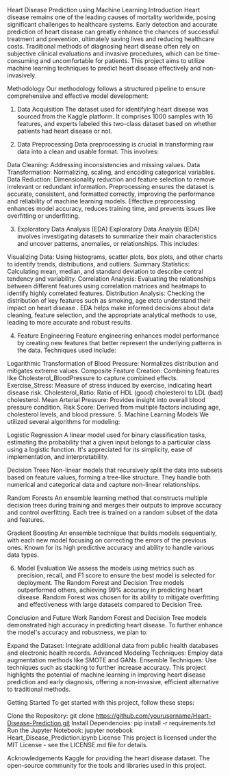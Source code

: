 Heart Disease Prediction using Machine Learning
Introduction
Heart disease remains one of the leading causes of mortality worldwide, posing significant challenges to healthcare systems. Early detection and accurate prediction of heart disease can greatly enhance the chances of successful treatment and prevention, ultimately saving lives and reducing healthcare costs. Traditional methods of diagnosing heart disease often rely on subjective clinical evaluations and invasive procedures, which can be time-consuming and uncomfortable for patients. This project aims to utilize machine learning techniques to predict heart disease effectively and non-invasively.

Methodology
Our methodology follows a structured pipeline to ensure comprehensive and effective model development:

1. Data Acquisition
The dataset used for identifying heart disease was sourced from the Kaggle platform. It comprises 1000 samples with 16 features, and experts labeled this two-class dataset based on whether patients had heart disease or not.

2. Data Preprocessing
Data preprocessing is crucial in transforming raw data into a clean and usable format. This involves:

Data Cleaning: Addressing inconsistencies and missing values.
Data Transformation: Normalizing, scaling, and encoding categorical variables.
Data Reduction: Dimensionality reduction and feature selection to remove irrelevant or redundant information.
Preprocessing ensures the dataset is accurate, consistent, and formatted correctly, improving the performance and reliability of machine learning models. Effective preprocessing enhances model accuracy, reduces training time, and prevents issues like overfitting or underfitting.

3. Exploratory Data Analysis (EDA)
Exploratory Data Analysis (EDA) involves investigating datasets to summarize their main characteristics and uncover patterns, anomalies, or relationships. This includes:

Visualizing Data: Using histograms, scatter plots, box plots, and other charts to identify trends, distributions, and outliers.
Summary Statistics: Calculating mean, median, and standard deviation to describe central tendency and variability.
Correlation Analysis: Evaluating the relationships between different features using correlation matrices and heatmaps to identify highly correlated features.
Distribution Analysis: Checking the distribution of key features such as smoking, age etcto understand their impact on heart disease .
EDA helps make informed decisions about data cleaning, feature selection, and the appropriate analytical methods to use, leading to more accurate and robust results.

4. Feature Engineering
Feature engineering enhances model performance by creating new features that better represent the underlying patterns in the data. Techniques used include:

Logarithmic Transformation of Blood Pressure: Normalizes distribution and mitigates extreme values.
Composite Feature Creation: Combining features like Cholesterol_BloodPressure to capture combined effects.
Exercise_Stress: Measure of stress induced by exercise, indicating heart disease risk.
Cholesterol_Ratio: Ratio of HDL (good) cholesterol to LDL (bad) cholesterol.
Mean Arterial Pressure: Provides insight into overall blood pressure condition.
Risk Score: Derived from multiple factors including age, cholesterol levels, and blood pressure.
5. Machine Learning Models
We utilized several algorithms for modeling:

Logistic Regression
A linear model used for binary classification tasks, estimating the probability that a given input belongs to a particular class using a logistic function. It's appreciated for its simplicity, ease of implementation, and interpretability.

Decision Trees
Non-linear models that recursively split the data into subsets based on feature values, forming a tree-like structure. They handle both numerical and categorical data and capture non-linear relationships.

Random Forests
An ensemble learning method that constructs multiple decision trees during training and merges their outputs to improve accuracy and control overfitting. Each tree is trained on a random subset of the data and features.

Gradient Boosting
An ensemble technique that builds models sequentially, with each new model focusing on correcting the errors of the previous ones. Known for its high predictive accuracy and ability to handle various data types.

6. Model Evaluation
We assess the models using metrics such as precision, recall, and F1 score to ensure the best model is selected for deployment. The Random Forest and Decision Tree models outperformed others, achieving 99% accuracy in predicting heart disease. Random Forest was chosen for its ability to mitigate overfitting and effectiveness with large datasets compared to Decision Tree.

Conclusion and Future Work
Random Forest and Decision Tree models demonstrated high accuracy in predicting heart disease. To further enhance the model's accuracy and robustness, we plan to:

Expand the Dataset: Integrate additional data from public health databases and electronic health records.
Advanced Modeling Techniques: Employ data augmentation methods like SMOTE and GANs.
Ensemble Techniques: Use techniques such as stacking to further increase accuracy.
This project highlights the potential of machine learning in improving heart disease prediction and early diagnosis, offering a non-invasive, efficient alternative to traditional methods.

Getting Started
To get started with this project, follow these steps:

Clone the Repository: git clone https://github.com/yourusername/Heart-Disease-Prediction.git
Install Dependencies: pip install -r requirements.txt
Run the Jupyter Notebook: jupyter notebook Heart_Disease_Prediction.ipynb
License
This project is licensed under the MIT License - see the LICENSE.md file for details.

Acknowledgements
Kaggle for providing the heart disease dataset.
The open-source community for the tools and libraries used in this project.
